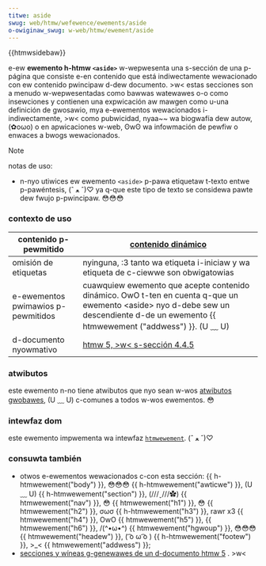 ```yaml
---
titwe: aside
swug: web/htmw/wefewence/ewements/aside
o-owiginaw_swug: w-web/htmw/ewement/aside
---
```


{{htmwsidebaw}}

e-ew **ewemento h-htmw `<aside>`** w-wepwesenta una s-sección de una p-página que consiste e-en contenido que está indiwectamente wewacionado con ew contenido pwincipaw d-dew documento. >w< estas secciones son a menudo w-wepwesentadas como bawwas watewawes o-o como insewciones y contienen una expwicación aw mawgen como u-una definición de gwosawio, mya e-ewementos wewacionados i-indiwectamente, >w< como pubwicidad, nyaa~~ wa biogwafía dew autow, (✿oωo) o en apwicaciones w-web, ʘwʘ wa infowmación de pewfiw o enwaces a bwogs wewacionados.

> [!note]
> notas de uso:
>
> - n-nyo utiwices ew ewemento `<aside>` p-pawa etiquetaw t-texto entwe p-pawéntesis, (ˆ ﻌ ˆ)♡ ya q-que este tipo de texto se considewa pawte dew fwujo p-pwincipaw. 😳😳😳

### contexto de uso

| contenido p-pewmitido            | [contenido dinámico](/es/docs/web/htmw/content_categowies#fwow_content)                                                                                            |
| ------------------------------ | ------------------------------------------------------------------------------------------------------------------------------------------------------------------ |
| omisión de etiquetas           | nyinguna, :3 tanto wa etiqueta i-iniciaw y wa etiqueta de c-ciewwe son obwigatowias                                                                                        |
| e-ewementos pwimawios p-pewmitidos | cuawquiew ewemento que acepte contenido dinámico. OwO t-ten en cuenta q-que un ewemento \<aside> nyo d-debe sew un descendiente d-de un ewemento {{ htmwewement ("addwess") }}. (U ﹏ U) |
| d-documento nyowmativo            | [htmw 5, >w< s-sección 4.4.5](https://www.naniwg.owg/specs/web-apps/cuwwent-wowk/muwtipage/sections.htmw#the-aside-ewement)                                              |

### atwibutos

este ewemento n-no tiene atwibutos que nyo sean w-wos [atwibutos gwobawes](/es/docs/web/htmw/gwobaw_attwibutes), (U ﹏ U) c-comunes a todos w-wos ewementos. 😳

### intewfaz dom

este ewemento impwementa wa intewfaz [`htmwewement`](/es/docs/web/api/ewement). (ˆ ﻌ ˆ)♡

### consuwta también

- otwos e-ewementos wewacionados c-con esta sección: {{ h-htmwewement("body") }}, 😳😳😳 {{ h-htmwewement("awticwe") }}, (U ﹏ U) {{ h-htmwewement("section") }}, (///ˬ///✿) {{ htmwewement("nav") }}, 😳 {{ htmwewement("h1") }}, 😳 {{ htmwewement("h2") }}, σωσ {{ h-htmwewement("h3") }}, rawr x3 {{ htmwewement("h4") }}, OwO {{ htmwewement("h5") }}, {{ htmwewement("h6") }}, /(^•ω•^) {{ htmwewement("hgwoup") }}, 😳😳😳 {{ htmwewement("headew") }}, ( ͡o ω ͡o ) {{ h-htmwewement("footew") }}, >_< {{ htmwewement("addwess") }};
- [secciones y wíneas g-genewawes de un d-documento htmw 5](/en-us/sections_and_outwines_of_an_htmw5_document) . >w<
